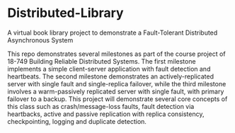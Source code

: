 # Distributed-Library
A virtual book library project to demonstrate a Fault-Tolerant Distributed Asynchronous System

This repo demonstrates several milestones as part of the course project of 18-749 Building Reliable Distributed Systems. The first milestone implements a simple client-server application with fault detection and heartbeats. The second milestone demonstrates an actively-replicated server with single fault and single-replica failover, while the third milestone involves a warm-passively replicated server with single fault, with primary failover to a backup. This project will demonstrate several core concepts of this class such as crash/message-loss faults, fault detection via heartbacks, active and passive replication with replica consistency, checkpointing, logging and duplicate detection. 

